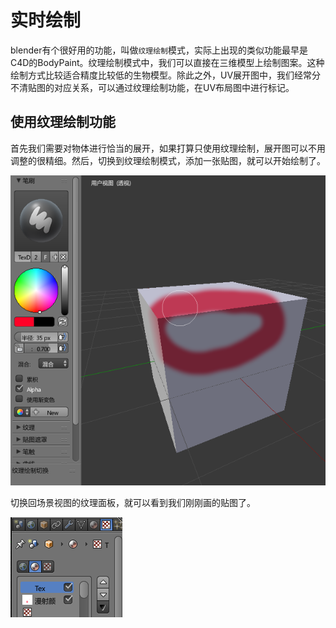 # 实时绘制

blender有个很好用的功能，叫做`纹理绘制`模式，实际上出现的类似功能最早是C4D的BodyPaint。纹理绘制模式中，我们可以直接在三维模型上绘制图案。这种绘制方式比较适合精度比较低的生物模型。除此之外，UV展开图中，我们经常分不清贴图的对应关系，可以通过纹理绘制功能，在UV布局图中进行标记。

## 使用纹理绘制功能

首先我们需要对物体进行恰当的展开，如果打算只使用纹理绘制，展开图可以不用调整的很精细。然后，切换到纹理绘制模式，添加一张贴图，就可以开始绘制了。

![](res/1.png)

切换回场景视图的纹理面板，就可以看到我们刚刚画的贴图了。

![](res/2.png)
